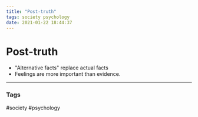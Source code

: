 ```yaml
---
title: "Post-truth"
tags: society psychology
date: 2021-01-22 18:44:37
---
```


# Post-truth

- "Alternative facts" replace actual facts
- Feelings are more important than evidence.

---
### Tags
#society #psychology
